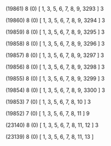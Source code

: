 (19861) 8 (0) [ 1, 3, 5, 6, 7, 8, 9, 3293 ] 3 


(19860) 8 (0) [ 1, 3, 5, 6, 7, 8, 9, 3294 ] 3 


(19859) 8 (0) [ 1, 3, 5, 6, 7, 8, 9, 3295 ] 3 


(19858) 8 (0) [ 1, 3, 5, 6, 7, 8, 9, 3296 ] 3 


(19857) 8 (0) [ 1, 3, 5, 6, 7, 8, 9, 3297 ] 3 


(19856) 8 (0) [ 1, 3, 5, 6, 7, 8, 9, 3298 ] 3 


(19855) 8 (0) [ 1, 3, 5, 6, 7, 8, 9, 3299 ] 3 


(19854) 8 (0) [ 1, 3, 5, 6, 7, 8, 9, 3300 ] 3 


(19853) 7 (0) [ 1, 3, 5, 6, 7, 8, 10 ] 3 


(19852) 7 (0) [ 1, 3, 5, 6, 7, 8, 11 ] 9 


(23140) 8 (0) [ 1, 3, 5, 6, 7, 8, 11, 12 ] 3 


(23139) 8 (0) [ 1, 3, 5, 6, 7, 8, 11, 13 ]  

